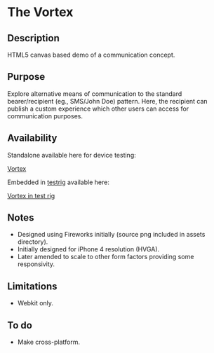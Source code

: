 The Vortex
==========

## Description

HTML5 canvas based demo of a communication concept.

## Purpose

Explore alternative means of communication to the standard bearer/recipient (eg., SMS/John Doe) pattern. Here, the recipient can publish a custom experience which other users can access for communication purposes.

## Availability

Standalone available here for device testing:

[Vortex](http://www.papersnail.co.uk/portfolio/vortex/ "Standalone")

Embedded in [testrig][1] available here:

[Vortex in test rig](http://www.papersnail.co.uk/sandbox/shell/index.html?http://www.papersnail.co.uk/portfolio/vortex/?iP5 "In test rig")


## Notes
* Designed using Fireworks initially (source png included in assets directory).
* Initially designed for iPhone 4 resolution (HVGA).
* Later amended to scale to other form factors providing some responsivity.

## Limitations
* Webkit only.

## To do
* Make cross-platform.

[1]: https://github.com/swervo/cssSandbox


